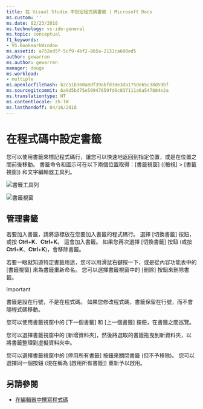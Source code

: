 ```yaml
---
title: 在 Visual Studio 中設定程式碼書籤 | Microsoft Docs
ms.custom: ''
ms.date: 02/23/2018
ms.technology: vs-ide-general
ms.topic: conceptual
f1_keywords:
- VS.BookmarkWindow
ms.assetid: a752ed5f-5cf9-4bf2-865a-2131ca600ed5
author: gewarren
ms.author: gewarren
manager: douge
ms.workload:
- multiple
ms.openlocfilehash: b2c51b360a8df39abfd38e3da175de65c38d59bf
ms.sourcegitcommit: 6a9d5bd75e50947659fd6c837111a6a547884e2a
ms.translationtype: HT
ms.contentlocale: zh-TW
ms.lasthandoff: 04/16/2018
---
```

# <a name="set-bookmarks-in-code"></a>在程式碼中設定書籤

您可以使用書籤來標記程式碼行，讓您可以快速地返回到指定位置，或是在位置之間前後移動。 書籤命令和圖示可在以下兩個位置取得：[書籤視窗] ([檢視] > [書籤視窗]) 和文字編輯器工具列。

![書籤工具列](media/bookmark-toolbar.png)

![書籤視窗](media/bookmark-window.png)

## <a name="manage-bookmarks"></a>管理書籤

若要加入書籤，請將游標放在您要加入書籤的程式碼行。 選擇 [切換書籤] 按鈕，或按 **Ctrl**+**K**、**Ctrl**+**K**。 這會加入書籤。 如果您再次選擇 [切換書籤] 按鈕 (或按 **Ctrl**+**K**、**Ctrl**+**K**)，會移除書籤。

若要一眼就知道特定書籤用途，您可以用滑鼠右鍵按一下，或是從內容功能表中的 [書籤視窗] 來為書籤重新命名。 您可以選擇書籤視窗中的 [刪除] 按鈕來刪除書籤。

> [!IMPORTANT]
> 書籤是設在行號，不是在程式碼。 如果您修改程式碼，書籤保留在行號，而不會隨程式碼移動。

您可以使用書籤視窗中的 [下一個書籤] 和 [上一個書籤] 按鈕，在書籤之間巡覽。

您可以選擇書籤視窗中的 [新增資料夾]，然後將選取的書籤拖曳到新資料夾，以將書籤整理到虛擬資料夾中。

您可以選擇書籤視窗中的 [停用所有書籤] 按鈕來關閉書籤 (但不予移除)。 您可以選擇同一個按鈕 (現在稱為 [啟用所有書籤]) 重新予以啟用。

## <a name="see-also"></a>另請參閱

- [在編輯器中撰寫程式碼](../ide/writing-code-in-the-code-and-text-editor.md)